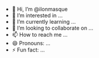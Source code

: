 - 👋 Hi, I’m @ilonmasque
- 👀 I’m interested in ...
- 🌱 I’m currently learning ...
- 💞️ I’m looking to collaborate on ...
- 📫 How to reach me ...
- 😄 Pronouns: ...
- ⚡ Fun fact: ...

<!---
ilonmasque/ilonmasque is a ✨ special ✨ repository because its `README.md` (this file) appears on your GitHub profile.
You can click the Preview link to take a look at your changes.
--->
